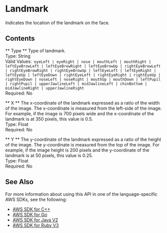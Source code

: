 # Landmark<a name="API_Landmark"></a>

Indicates the location of the landmark on the face\.

## Contents<a name="API_Landmark_Contents"></a>

 ** Type **   <a name="rekognition-Type-Landmark-Type"></a>
Type of landmark\.  
Type: String  
Valid Values:` eyeLeft | eyeRight | nose | mouthLeft | mouthRight | leftEyeBrowLeft | leftEyeBrowRight | leftEyeBrowUp | rightEyeBrowLeft | rightEyeBrowRight | rightEyeBrowUp | leftEyeLeft | leftEyeRight | leftEyeUp | leftEyeDown | rightEyeLeft | rightEyeRight | rightEyeUp | rightEyeDown | noseLeft | noseRight | mouthUp | mouthDown | leftPupil | rightPupil | upperJawlineLeft | midJawlineLeft | chinBottom | midJawlineRight | upperJawlineRight`   
Required: No

 ** X **   <a name="rekognition-Type-Landmark-X"></a>
The x\-coordinate of the landmark expressed as a ratio of the width of the image\. The x\-coordinate is measured from the left\-side of the image\. For example, if the image is 700 pixels wide and the x\-coordinate of the landmark is at 350 pixels, this value is 0\.5\.   
Type: Float  
Required: No

 ** Y **   <a name="rekognition-Type-Landmark-Y"></a>
The y\-coordinate of the landmark expressed as a ratio of the height of the image\. The y\-coordinate is measured from the top of the image\. For example, if the image height is 200 pixels and the y\-coordinate of the landmark is at 50 pixels, this value is 0\.25\.  
Type: Float  
Required: No

## See Also<a name="API_Landmark_SeeAlso"></a>

For more information about using this API in one of the language\-specific AWS SDKs, see the following:
+  [ AWS SDK for C\+\+](https://docs.aws.amazon.com/goto/SdkForCpp/rekognition-2016-06-27/Landmark) 
+  [ AWS SDK for Go](https://docs.aws.amazon.com/goto/SdkForGoV1/rekognition-2016-06-27/Landmark) 
+  [ AWS SDK for Java V2](https://docs.aws.amazon.com/goto/SdkForJavaV2/rekognition-2016-06-27/Landmark) 
+  [ AWS SDK for Ruby V3](https://docs.aws.amazon.com/goto/SdkForRubyV3/rekognition-2016-06-27/Landmark) 